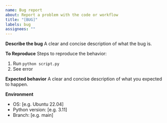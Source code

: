 ```yaml
---
name: Bug report
about: Report a problem with the code or workflow
title: "[BUG]"
labels: bug
assignees: ""
---
```


**Describe the bug**
A clear and concise description of what the bug is.

**To Reproduce**
Steps to reproduce the behavior:
1. Run `python script.py`
2. See error

**Expected behavior**
A clear and concise description of what you expected to happen.

**Environment**
- OS: [e.g. Ubuntu 22.04]
- Python version: [e.g. 3.11]
- Branch: [e.g. main]

